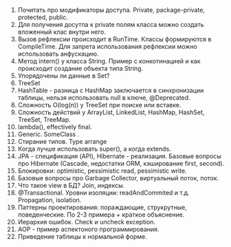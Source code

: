 1. Почитать про модификаторы доступа. Private, package-private, protected, public.
2. Для получения досутпа к private полям класса можно создать вложенный клас внутри него.
3. Вызов рефлексии происходит в RunTime. Классы формируются в CompileTime. Для запрета использования рефлексии можно использовать анфускацию.
4. Метод intern() у класса String. Пример с конкотинацией и как происходит создание объекта типа String.
5. Упорядочены ли данные в Set?
6. TreeSet
7. HashTable - разница с HashMap заключается в синхронизации таблицы, нельзя использовать null в ключе, @Deprecated.
8. Сложность O(log(n)) у TreeSet при поиске или вставке.
9. Сложность действий у ArrayList, LinkedList, HashMap, HashSet, TreeSet, TreeMap.
10. lambda(), effectively final.
11. Generic. SomeClass <T extends Animal>.
12. Стирание типов. Type arrange
13. Когда лучше использовать super(), а когда extends.
14. JPA - спецификация (API), Hibernate - реализация. Базовые вопросы про Hibernate (Cascade, недостатки ORM, кэширование first, second).
15. Блокировки: optimistic, pessimistic read, pessimistic write.
16. Базовые вопросы про Garbage Collector, виртуальный поток, поток.
17. Что такое view в БД? Join, индексы. 
18. @Transactional. Уровни изоляции: readAndCommited и т.д. Propagation, isolation.
19. Паттерны проектирования: пораждающие, струкрутные, поведенческие. По 2-3 примера + краткое объяснение.
20. Иерархия ошибок. Check и uncheck exception.
21. AOP - пример аспектоного программирования.
22. Приведение таблицы к нормальной форме.
